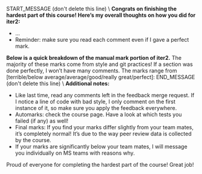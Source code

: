 START_MESSAGE (don't delete this line) \ 
**Congrats on finishing the hardest part of this course! Here’s my overall thoughts on how you did for iter2:**
- ...
- Reminder: make sure you read each comment even if I gave a perfect mark.

**Below is a quick breakdown of the manual mark portion of iter2.** The majority of these marks come from style and git practices! If a section was done perfectly, I won’t have many comments. The marks range from [terrible/below average/average/good/really great/perfect]:
END_MESSAGE (don't delete this line) \ 
**Additional notes:**
- Like last time, read any comments left in the feedback merge request. If I notice a line of code with bad style, I only comment on the first instance of it, so make sure you apply the feedback everywhere.
- Automarks: check the course page. Have a look at which tests you failed (if any) as well!
- Final marks: If you find your marks differ slightly from your team mates, it’s completely normal! It’s due to the way peer review data is collected by the course.
- If your marks are significantly below your team mates, I will message you individually on MS teams with reasons why.

Proud of everyone for completing the hardest part of the course! Great job! 